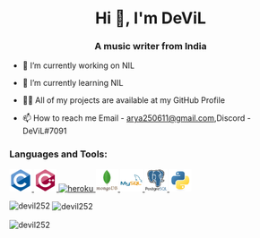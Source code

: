 <h1 align="center">Hi 👋, I'm DeViL</h1>
<h3 align="center">A music writer from India</h3>

- 🔭 I’m currently working on NIL

- 🌱 I’m currently learning NIL

- 👨‍💻 All of my projects are available at my GitHub Profile

- 📫 How to reach me 
Email - arya250611@gmail.com,Discord - DeViL#7091


<h3 align="left">Languages and Tools:</h3>
<p align="left"> <a href="https://www.cprogramming.com/" target="_blank"> <img src="https://raw.githubusercontent.com/devicons/devicon/master/icons/c/c-original.svg" alt="c" width="40" height="40"/> </a> <a href="https://www.w3schools.com/cpp/" target="_blank"> <img src="https://raw.githubusercontent.com/devicons/devicon/master/icons/cplusplus/cplusplus-original.svg" alt="cplusplus" width="40" height="40"/> </a> <a href="https://heroku.com" target="_blank"> <img src="https://www.vectorlogo.zone/logos/heroku/heroku-icon.svg" alt="heroku" width="40" height="40"/> </a> <a href="https://www.mongodb.com/" target="_blank"> <img src="https://raw.githubusercontent.com/devicons/devicon/master/icons/mongodb/mongodb-original-wordmark.svg" alt="mongodb" width="40" height="40"/> </a> <a href="https://www.mysql.com/" target="_blank"> <img src="https://raw.githubusercontent.com/devicons/devicon/master/icons/mysql/mysql-original-wordmark.svg" alt="mysql" width="40" height="40"/> </a> <a href="https://www.postgresql.org" target="_blank"> <img src="https://raw.githubusercontent.com/devicons/devicon/master/icons/postgresql/postgresql-original-wordmark.svg" alt="postgresql" width="40" height="40"/> </a> <a href="https://www.python.org" target="_blank"> <img src="https://raw.githubusercontent.com/devicons/devicon/master/icons/python/python-original.svg" alt="python" width="40" height="40"/> </a> </p>

<p><img align="left" src="https://github-readme-stats.vercel.app/api/top-langs?username=devil252&show_icons=true&locale=en&layout=compact" alt="devil252" /></p>

<p>&nbsp;<img align="center" src="https://github-readme-stats.vercel.app/api?username=devil252&show_icons=true&locale=en" alt="devil252" /></p>

<p><img align="center" src="https://github-readme-streak-stats.herokuapp.com/?user=devil252&" alt="devil252" /></p>
